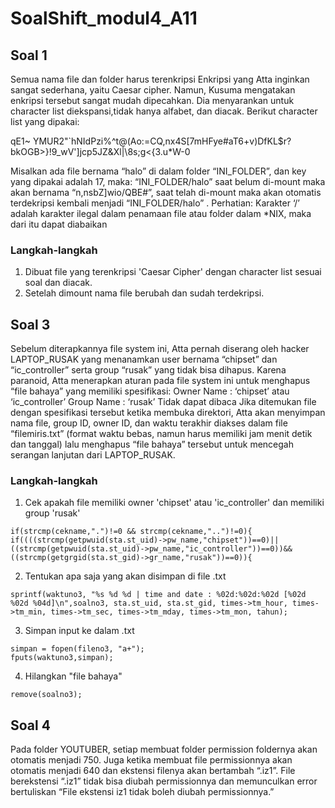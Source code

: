 # SoalShift_modul4_A11
## Soal 1
Semua nama file dan folder harus terenkripsi
Enkripsi yang Atta inginkan sangat sederhana, yaitu Caesar cipher. Namun, Kusuma mengatakan enkripsi tersebut sangat mudah dipecahkan. Dia menyarankan untuk character list diekspansi,tidak hanya alfabet, dan diacak. Berikut character list yang dipakai:

qE1~ YMUR2"`hNIdPzi%^t@(Ao:=CQ,nx4S[7mHFye#aT6+v)DfKL$r?bkOGB>}!9_wV']jcp5JZ&Xl|\8s;g<{3.u*W-0

Misalkan ada file bernama “halo” di dalam folder “INI_FOLDER”, dan key yang dipakai adalah 17, maka:
“INI_FOLDER/halo” saat belum di-mount maka akan bernama “n,nsbZ]wio/QBE#”, saat telah di-mount maka akan otomatis terdekripsi kembali menjadi “INI_FOLDER/halo” .
Perhatian: Karakter ‘/’ adalah karakter ilegal dalam penamaan file atau folder dalam *NIX, maka dari itu dapat diabaikan

### Langkah-langkah
1. Dibuat file yang terenkripsi 'Caesar Cipher' dengan character list sesuai soal dan diacak.
2. Setelah dimount nama file berubah dan sudah terdekripsi.
## Soal 3
Sebelum diterapkannya file system ini, Atta pernah diserang oleh hacker LAPTOP_RUSAK yang menanamkan user bernama “chipset” dan “ic_controller” serta group “rusak” yang tidak bisa dihapus. Karena paranoid, Atta menerapkan aturan pada file system ini untuk menghapus “file bahaya” yang memiliki spesifikasi:
Owner Name     : ‘chipset’ atau ‘ic_controller’
Group Name    : ‘rusak’
Tidak dapat dibaca
Jika ditemukan file dengan spesifikasi tersebut ketika membuka direktori, Atta akan menyimpan nama file, group ID, owner ID, dan waktu terakhir diakses dalam file “filemiris.txt” (format waktu bebas, namun harus memiliki jam menit detik dan tanggal) lalu menghapus “file bahaya” tersebut untuk mencegah serangan lanjutan dari LAPTOP_RUSAK.

### Langkah-langkah
1. Cek apakah file memiliki owner 'chipset' atau 'ic_controller' dan memiliki group 'rusak'
```
if(strcmp(cekname,".")!=0 && strcmp(cekname,"..")!=0){
if((((strcmp(getpwuid(sta.st_uid)->pw_name,"chipset"))==0)||((strcmp(getpwuid(sta.st_uid)->pw_name,"ic_controller"))==0))&&((strcmp(getgrgid(sta.st_gid)->gr_name,"rusak"))==0)){
```
2. Tentukan apa saja yang akan disimpan di file .txt
```
sprintf(waktuno3, "%s %d %d | time and date : %02d:%02d:%02d [%02d %02d %04d]\n",soalno3, sta.st_uid, sta.st_gid, times->tm_hour, times->tm_min, times->tm_sec, times->tm_mday, times->tm_mon, tahun);
```
3. Simpan input ke dalam .txt
```
simpan = fopen(fileno3, "a+");
fputs(waktuno3,simpan);
```
4. Hilangkan "file bahaya"
```
remove(soalno3);
```
## Soal 4
Pada folder YOUTUBER, setiap membuat folder permission foldernya akan otomatis menjadi 750. Juga ketika membuat file permissionnya akan otomatis menjadi 640 dan ekstensi filenya akan bertambah “.iz1”. File berekstensi “.iz1” tidak bisa diubah permissionnya dan memunculkan error bertuliskan “File ekstensi iz1 tidak boleh diubah permissionnya.”
